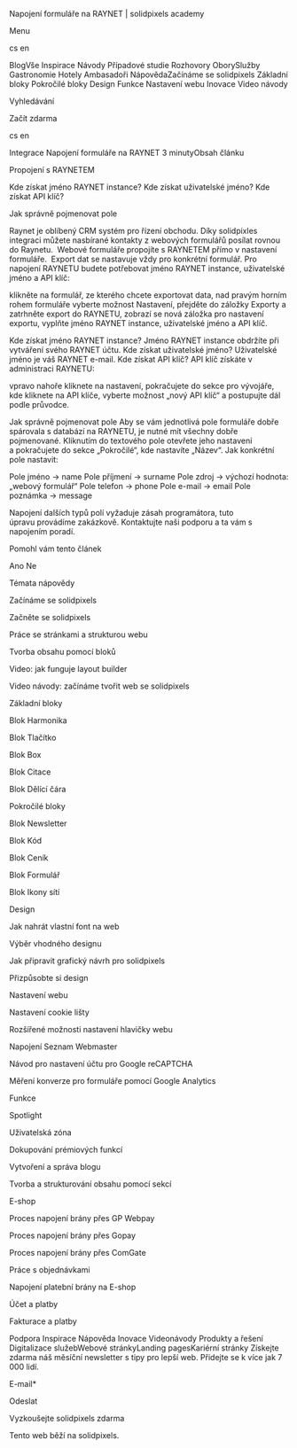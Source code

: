 <p>Napojení formuláře na RAYNET | solidpixels academy</p>
<p>Menu</p>
<p>cs en</p>
<p>BlogVše Inspirace Návody Případové studie Rozhovory OborySlužby Gastronomie Hotely Ambasadoři NápovědaZačínáme se solidpixels Základní bloky Pokročilé bloky Design Funkce Nastavení webu Inovace Video návody</p>
<p>Vyhledávání</p>
<p>Začít zdarma</p>
<p>cs en</p>
<p>Integrace
Napojení formuláře na RAYNET
3 minutyObsah článku</p>
<p>Propojení s RAYNETEM</p>
<p>Kde získat jméno RAYNET instance?
Kde získat uživatelské jméno?
Kde získat API klíč?</p>
<p>Jak správně pojmenovat pole</p>
<p>Raynet je oblíbený CRM systém pro řízení obchodu. Díky solidpixles integraci můžete nasbírané kontakty z webových formulářů posílat rovnou do Raynetu. 
Webové formuláře propojíte s RAYNETEM přímo v nastavení formuláře. 
Export dat se nastavuje vždy pro konkrétní formulář. Pro napojení RAYNETU budete potřebovat jméno RAYNET instance, uživatelské jméno a API klíč:</p>
<p>klikněte na formulář, ze kterého chcete exportovat data,
nad pravým horním rohem formuláře vyberte možnost Nastavení,
přejděte do záložky Exporty a zatrhněte export do RAYNETU,
zobrazí se nová záložka pro nastavení exportu, vyplňte jméno RAYNET instance, uživatelské jméno a API klíč.</p>
<p>Kde získat jméno RAYNET instance?
Jméno RAYNET instance obdržíte při vytváření svého RAYNET účtu.
Kde získat uživatelské jméno?
Uživatelské jméno je váš RAYNET e-mail.
Kde získat API klíč?
API klíč získáte v administraci RAYNETU:</p>
<p>vpravo nahoře kliknete na nastavení,
pokračujete do sekce pro vývojáře, kde kliknete na API klíče,
vyberte možnost „nový API klíč“ a postupujte dál podle průvodce.</p>
<p>Jak správně pojmenovat pole
Aby se vám jednotlivá pole formuláře dobře spárovala s databází na RAYNETU, je nutné mít všechny dobře pojmenované. Kliknutím do textového pole otevřete jeho nastavení a pokračujete do sekce „Pokročilé“, kde nastavíte „Název“. Jak konkrétní pole nastavit:</p>
<p>Pole jméno → name
Pole příjmení → surname
Pole zdroj → výchozí hodnota: „webový formulář“
Pole telefon → phone
Pole e-mail → email
Pole poznámka → message</p>
<p>Napojení dalších typů polí vyžaduje zásah programátora, tuto úpravu provádíme zakázkově. Kontaktujte naši podporu a ta vám s napojením poradí.</p>
<p>Pomohl vám tento článek</p>
<p>Ano
Ne</p>
<p>Témata nápovědy</p>
<p>Začínáme se solidpixels</p>
<p>Začněte se solidpixels</p>
<p>Práce se stránkami a strukturou webu</p>
<p>Tvorba obsahu pomocí bloků</p>
<p>Video: jak funguje layout builder </p>
<p>Video návody: začínáme tvořit web se solidpixels</p>
<p>Základní bloky</p>
<p>Blok Harmonika</p>
<p>Blok Tlačítko</p>
<p>Blok Box</p>
<p>Blok Citace</p>
<p>Blok Dělící čára</p>
<p>Pokročilé bloky</p>
<p>Blok Newsletter</p>
<p>Blok Kód</p>
<p>Blok Ceník</p>
<p>Blok Formulář</p>
<p>Blok Ikony sítí</p>
<p>Design</p>
<p>Jak nahrát vlastní font na web</p>
<p>Výběr vhodného designu</p>
<p>Jak připravit grafický návrh pro solidpixels</p>
<p>Přizpůsobte si design</p>
<p>Nastavení webu</p>
<p>Nastavení cookie lišty</p>
<p>Rozšířené možnosti nastavení hlavičky webu</p>
<p>Napojení Seznam Webmaster</p>
<p>Návod pro nastavení účtu pro Google reCAPTCHA</p>
<p>Měření konverze pro formuláře pomocí Google Analytics</p>
<p>Funkce</p>
<p>Spotlight</p>
<p>Uživatelská zóna</p>
<p>Dokupování prémiových funkcí</p>
<p>Vytvoření a správa blogu</p>
<p>Tvorba a strukturování obsahu pomocí sekcí</p>
<p>E-shop</p>
<p>Proces napojení brány přes GP Webpay</p>
<p>Proces napojení brány přes Gopay</p>
<p>Proces napojení brány přes ComGate</p>
<p>Práce s objednávkami</p>
<p>Napojení platební brány na E-shop</p>
<p>Účet a platby</p>
<p>Fakturace a platby</p>
<p>Podpora
 Inspirace
Nápověda
Inovace
Videonávody
 Produkty a řešení
 Digitalizace služebWebové stránkyLanding pagesKariérní stránky Získejte zdarma náš měsíční newsletter s tipy pro lepší web. Přidejte se k více jak 7 000 lidí.</p>
<p>E-mail*</p>
<p>Odeslat</p>
<p>Vyzkoušejte solidpixels zdarma</p>
<p>Tento web běží na solidpixels.</p>